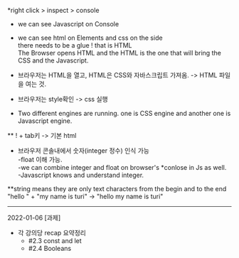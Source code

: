 \*right click > inspect > console

- we can see Javascript on Console

- we can see html on Elements and css on the side
  <br>there needs to be a glue ! that is HTML
  <br>The Browser opens HTML and the HTML is the one that will bring the CSS and the Javascript.
- 브라우저는 HTML을 열고, HTML은 CSS와 자바스크립트 가져옴.
  -> HTML 파일을 여는 것.
- 브라우저는 style확인 -> css 실행
- Two different engines are running. one is CSS engine and another one is Javascript engine.

\*\* ! + tab키 -> 기본 html

- 브라우저 콘솔내에서 숫자(integer 정수) 인식 가능
  <br> -float 이해 가능.
  <br> -we can combine integer and float on browser's \*conlose in Js as well.
  <br> -Javascript knows and understand integer.

\*\*string means they are only text characters from the begin and to the end
<br>"hello " + "my name is turi"
-> "hello my name is turi"

---

2022-01-06
[과제]

- 각 강의당 recap 요약정리
  - #2.3 const and let
  - #2.4 Booleans
